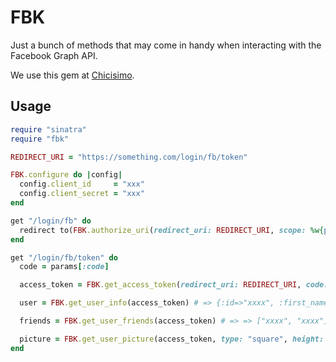 # FBK

Just a bunch of methods that may come in handy when interacting with the Facebook Graph API.

We use this gem at [Chicisimo](https://github.com/chicisimo).

## Usage

```ruby
require "sinatra"
require "fbk"

REDIRECT_URI = "https://something.com/login/fb/token"

FBK.configure do |config|
  config.client_id     = "xxx"
  config.client_secret = "xxx"
end

get "/login/fb" do
  redirect to(FBK.authorize_uri(redirect_uri: REDIRECT_URI, scope: %w{public_profile}))
end

get "/login/fb/token" do
  code = params[:code]

  access_token = FBK.get_access_token(redirect_uri: REDIRECT_URI, code: code) # => "xxxx"

  user = FBK.get_user_info(access_token) # => {:id=>"xxxx", :first_name=>"Pedro", :gender=>"male", :last_name=>"Giménez", :link=>"https://www.facebook.com/pedrotgimenez", :locale=>"en_US", :name=>"Pedro Giménez", :timezone=>1, :updated_time=>"1955-02-24T00:00:00+0000", :username=>"pedrotgimenez", :verified=>true}

  friends = FBK.get_user_friends(access_token) # => => ["xxxx", "xxxx"]

  picture = FBK.get_user_picture(access_token, type: "square", height: 256) # => {:height=>320, :is_silhouette=>false, :url=>"https://scontent.xx.fbcdn.net/hprofile-xft1/v/t1.0-1/p320x320/xxxx.jpg", :width=>320}
end
```
